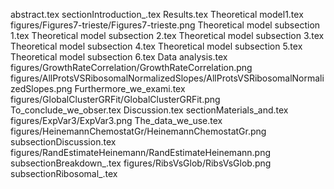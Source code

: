 abstract.tex
sectionIntroduction_.tex
Results.tex
Theoretical model1.tex
figures/Figures7-trieste/Figures7-trieste.png
Theoretical model subsection 1.tex
Theoretical model subsection 2.tex
Theoretical model subsection 3.tex
Theoretical model subsection 4.tex
Theoretical model subsection 5.tex
Theoretical model subsection 6.tex
Data analysis.tex
figures/GrowthRateCorrelation/GrowthRateCorrelation.png
figures/AllProtsVSRibosomalNormalizedSlopes/AllProtsVSRibosomalNormalizedSlopes.png
Furthermore_we_exami.tex
figures/GlobalClusterGRFit/GlobalClusterGRFit.png
To_conclude_we_obser.tex
Discussion.tex
sectionMaterials_and.tex
figures/ExpVar3/ExpVar3.png
The_data_we_use.tex
figures/HeinemannChemostatGr/HeinemannChemostatGr.png
subsectionDiscussion.tex
figures/RandEstimateHeinemann/RandEstimateHeinemann.png
subsectionBreakdown_.tex
figures/RibsVsGlob/RibsVsGlob.png
subsectionRibosomal_.tex